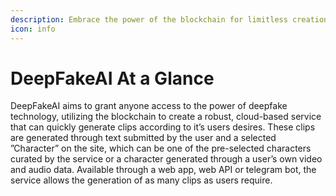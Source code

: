 ```yaml
---
description: Embrace the power of the blockchain for limitless creation
icon: info
---
```


# DeepFakeAI At a Glance

DeepFakeAI aims to grant anyone access to the power of deepfake technology, utilizing the blockchain to create a robust, cloud-based service that can quickly generate clips according to it’s users desires. These clips are generated through text submitted by the user and a selected ”Character” on the site, which can be one of the pre-selected characters curated by the service or a character generated through a user’s own video and audio data. Available through a web app, web API or telegram bot, the service allows the generation of as many clips as users require.
